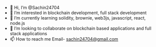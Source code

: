 - 👋 Hi, I’m @Sachin24704
- 👀 I’m interested in blockchain development, full stack development
- 🌱 I’m currently learning solidity, brownie, web3js, javascript, react, node.js
- 💞️ I’m looking to collaborate on blockchain based applications and full stack applications
- 📫 How to reach me Email- sachin24704@gmail.com

<!---
Sachin24704/Sachin24704 is a ✨ special ✨ repository because its `README.md` (this file) appears on your GitHub profile.
You can click the Preview link to take a look at your changes.
--->
